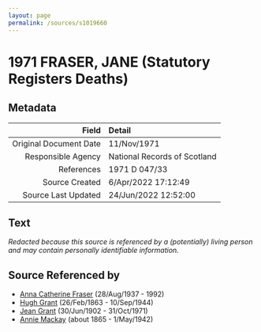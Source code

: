 ```yaml
---
layout: page
permalink: /sources/s1019660
---
```


# 1971 FRASER, JANE (Statutory Registers Deaths)

## Metadata
Field | Detail
---:|:---
Original Document Date | 11/Nov/1971
Responsible Agency | National Records of Scotland
References | 1971 D 047/33
Source Created | 6/Apr/2022 17:12:49
Source Last Updated | 24/Jun/2022 12:52:00

## Text

_Redacted because this source is referenced by a (potentially) living person and may contain personally identifiable information._

## Source Referenced by

* [Anna Catherine Fraser](../people/@28456848@-anna-catherine-fraser-b1937-8-28-d1992.md) (28/Aug/1937 - 1992)
* [Hugh Grant](../people/@31066628@-hugh-grant-b1863-2-26-d1944-9-10.md) (26/Feb/1863 - 10/Sep/1944)
* [Jean Grant](../people/@81075921@-jean-grant-b1902-6-30-d1971-10-31.md) (30/Jun/1902 - 31/Oct/1971)
* [Annie Mackay](../people/@503334@-annie-mackay-b1865-d1942-5-1.md) (about 1865 - 1/May/1942)
